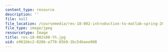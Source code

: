 ```yaml
---
content_type: resource
description: ''
file: null
file_location: /coursemedia/res-18-002-introduction-to-matlab-spring-2008/e961bbc20206a77085b91bc54baee908_res-18-002s08-th.jpg
file_type: image/jpeg
resourcetype: Image
title: res-18-002s08-th.jpg
uid: e961bbc2-0206-a770-85b9-1bc54baee908
---
```


